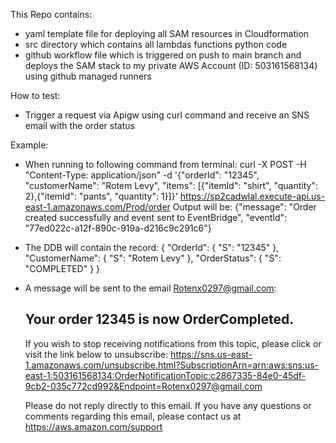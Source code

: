 This Repo contains:
*  yaml template file for deploying all SAM resources in Cloudformation
*  src directory which contains all lambdas functions python code
*  github workflow file which is triggered on push to main branch and deploys the SAM stack to my private AWS Account (ID: 503161568134) using github managed runners

How to test:
*  Trigger a request via Apigw using curl command and receive an SNS email with the order status

Example:
*  When running to following command from terminal:
      curl -X POST -H "Content-Type: application/json" -d '{"orderId": "12345", "customerName": "Rotem Levy", "items": [{"itemId": "shirt", "quantity": 2},{"itemId": "pants", "quantity": 1}]}' https://sp2cadwlal.execute-api.us-east-1.amazonaws.com/Prod/order
    Output will be:
      {"message": "Order created successfully and event sent to EventBridge", "eventId": "77ed022c-a12f-890c-919a-d216c9c291c6"}
*  The DDB will contain the record:
        {
             "OrderId": {
              "S": "12345"
             },
             "CustomerName": {
              "S": "Rotem Levy"
             },
             "OrderStatus": {
              "S": "COMPLETED"
             }
        }
*  A message will be sent to the email Rotenx0297@gmail.com:
      
      Your order 12345 is now OrderCompleted.
      --
      If you wish to stop receiving notifications from this topic, please click or visit the link below to unsubscribe:
      https://sns.us-east-1.amazonaws.com/unsubscribe.html?SubscriptionArn=arn:aws:sns:us-east-1:503161568134:OrderNotificationTopic:c2867335-84e0-45df-9cb2-035c772cd992&Endpoint=Rotenx0297@gmail.com
      
      Please do not reply directly to this email. If you have any questions or comments regarding this email, please contact us at https://aws.amazon.com/support
